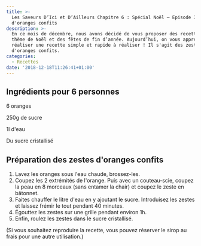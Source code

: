 ```yaml
---
title: >-
  Les Saveurs D’Ici et D’Ailleurs Chapitre 6 : Spécial Noël – Episode 3 : Zestes
  d'oranges confits
description: >-
  En ce mois de décembre, nous avons décidé de vous proposer des recettes sur le
  thème de Noël et des fêtes de fin d’année. Aujourd’hui, on vous apprend à
  réaliser une recette simple et rapide à réaliser ! Il s'agit des zestes
  d'oranges confits.
categories:
  - Recettes
date: '2018-12-18T11:26:41+01:00'
---
```

## Ingrédients pour 6 personnes

6 oranges

250g de sucre

1l d'eau

Du sucre cristallisé

## Préparation des zestes d'oranges confits

1. Lavez les oranges sous l'eau chaude, brossez-les.
2. Coupez les 2 extrémités de l'orange. Puis avec un couteau-scie, coupez la peau en 8 morceaux (sans entamer la chair) et coupez le zeste en bâtonnet.
3. Faites chauffer le litre d'eau en y ajoutant le sucre. Introduisez les zestes et laissez frémir le tout pendant 40 minutes.
4. Égouttez les zestes sur une grille pendant environ 1h.
5. Enfin, roulez les zestes dans le sucre cristallisé.

(Si vous souhaitez reproduire la recette, vous pouvez réserver le sirop au frais pour une autre utilisation.)
